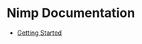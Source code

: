 <h1>Nimp Documentation</h1>
<ul>
 <li>
   <a href="Getting-Started.md">Getting Started</a>
 </li>
 </ul>
